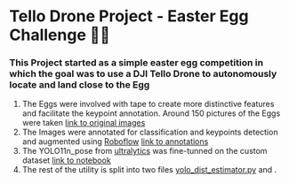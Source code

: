 # Tello Drone Project - Easter Egg Challenge 🐇🥚

### This Project started as a simple easter egg competition in which the goal was to use a DJI Tello Drone to autonomously locate and land close to the Egg

1. The Eggs were involved with tape to create more distinctive features and facilitate the keypoint annotation. Around 150 pictures of the Eggs were taken [link to original images](/Eggs_Pose_Images) 
2. The Images were annotated for classification and keypoints detection and augmented using [Roboflow](https://roboflow.com/) [link to annotations](/Egg_Pose_Labeled)
3. The YOLO11n_pose from [ultralytics](https://docs.ultralytics.com/tasks/pose/) was fine-tunned on the custom dataset [link to notebook](/Pose_Yolo.ipynb)
4. The rest of the utility is split into two files [yolo_dist_estimator.py](yolo_dist_estimator.py) and []().
